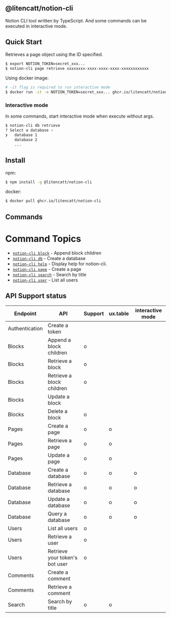 ## @litencatt/notion-cli

Notion CLI tool written by TypeScript. And some commands can be executed in interactive mode.

## Quick Start

Retrieves a page object using the ID specified.

```sh
$ export NOTION_TOKEN=secret_xxx...
$ notion-cli page retrieve xxxxxxxx-xxxx-xxxx-xxxx-xxxxxxxxxxxx
```

Using docker image:

```sh
# -it flag is required to run interactive mode
$ docker run -it -e NOTION_TOKEN=secret_xxx... ghcr.io/litencatt/notion-cli page retrieve  xxxxxxxx-xxxx-xxxx-xxxx-xxxxxxxxxxxx
```

### Interactive mode

In some commands, start interactive mode when execute without args.

```sh
$ notion-cli db retrieve
? Select a database ›
❯   database 1
    database 2
    ...
```

## Install

npm:

```sh
$ npm install -g @litencatt/notion-cli
```

docker:

```sh
$ docker pull ghcr.io/litencatt/notion-cli
```

## Commands
<!-- commands -->
# Command Topics

* [`notion-cli block`](docs/block.md) - Append block children
* [`notion-cli db`](docs/db.md) - Create a database
* [`notion-cli help`](docs/help.md) - Display help for notion-cli.
* [`notion-cli page`](docs/page.md) - Create a page
* [`notion-cli search`](docs/search.md) - Search by title
* [`notion-cli user`](docs/user.md) - List all users

<!-- commandsstop -->

## API Support status

Endpoint | API | Support | ux.table | interactive mode
-- | -- | -- | -- | --
Authentication | Create a token |   |   |  
Blocks | Append  a block children | o |   |  
Blocks | Retrieve  a block | o |   |  
Blocks | Retrieve a block children | o |   |  
Blocks | Update a block |   |   |  
Blocks | Delete a block | o |   |  
Pages | Create a page | o | o |  
Pages | Retrieve a page | o | o |  
Pages | Update a page | o | o |  
Database | Create a database | o | o | o
Database | Retrieve a database | o | o | o
Database | Update a database | o | o | o
Database | Query a database | o | o | o
Users | List all users | o |   |  
Users | Retrieve a user | o |   |  
Users | Retrieve your token's bot user | o |   |  
Comments | Create a comment |   |   |  
Comments | Retrieve a comment |   |   |  
Search | Search by title | o | o |  
